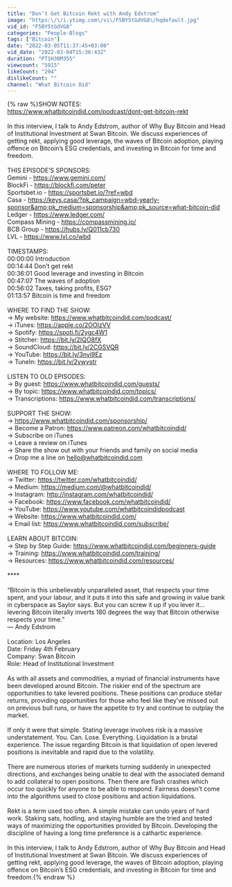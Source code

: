 ```yaml
---
title: "Don’t Get Bitcoin Rekt with Andy Edstrom"
image: "https:\/\/i.ytimg.com\/vi\/F5BY5tGdVG8\/hqdefault.jpg"
vid_id: "F5BY5tGdVG8"
categories: "People-Blogs"
tags: ["Bitcoin"]
date: "2022-03-05T11:37:45+03:00"
vid_date: "2022-03-04T15:36:43Z"
duration: "PT1H30M35S"
viewcount: "5915"
likeCount: "294"
dislikeCount: ""
channel: "What Bitcoin Did"
---
```

{% raw %}SHOW NOTES:<br /><a rel="nofollow" target="blank" href="https://www.whatbitcoindid.com/podcast/dont-get-bitcoin-rekt">https://www.whatbitcoindid.com/podcast/dont-get-bitcoin-rekt</a><br /><br />In this interview, I talk to Andy Edstrom, author of Why Buy Bitcoin and Head of Institutional Investment at Swan Bitcoin. We discuss experiences of getting rekt, applying good leverage, the waves of Bitcoin adoption, playing offence on Bitcoin’s ESG credentials, and investing in Bitcoin for time and freedom.<br /><br />THIS EPISODE’S SPONSORS:<br />Gemini - <a rel="nofollow" target="blank" href="https://www.gemini.com/">https://www.gemini.com/</a><br />BlockFi - <a rel="nofollow" target="blank" href="https://blockfi.com/peter">https://blockfi.com/peter</a><br />Sportsbet.io - <a rel="nofollow" target="blank" href="https://sportsbet.io/?ref=wbd">https://sportsbet.io/?ref=wbd</a><br />Casa - <a rel="nofollow" target="blank" href="https://keys.casa/?pk_campaign=wbd-yearly-sponsor&amp;pk_medium=sponsorship&amp;pk_source=what-bitcoin-did">https://keys.casa/?pk_campaign=wbd-yearly-sponsor&amp;pk_medium=sponsorship&amp;pk_source=what-bitcoin-did</a><br />Ledger - <a rel="nofollow" target="blank" href="https://www.ledger.com/">https://www.ledger.com/</a><br />Compass Mining - <a rel="nofollow" target="blank" href="https://compassmining.io/">https://compassmining.io/</a><br />BCB Group - <a rel="nofollow" target="blank" href="https://hubs.ly/Q011cb730">https://hubs.ly/Q011cb730</a><br />LVL - <a rel="nofollow" target="blank" href="https://www.lvl.co/wbd">https://www.lvl.co/wbd</a><br /><br />TIMESTAMPS:<br />00:00:00 Introduction<br />00:14:44 Don’t get rekt<br />00:36:01 Good leverage and investing in Bitcoin<br />00:47:07 The waves of adoption<br />00:56:02 Taxes, taking profits, ESG?<br />01:13:57 Bitcoin is time and freedom  <br /><br />WHERE TO FIND THE SHOW:<br />→ My website: <a rel="nofollow" target="blank" href="https://www.whatbitcoindid.com/podcast/">https://www.whatbitcoindid.com/podcast/</a><br />→ iTunes: <a rel="nofollow" target="blank" href="https://apple.co/2OOlzVV">https://apple.co/2OOlzVV</a><br />→ Spotify: <a rel="nofollow" target="blank" href="https://spoti.fi/2ygc4W1">https://spoti.fi/2ygc4W1</a><br />→ Stitcher: <a rel="nofollow" target="blank" href="https://bit.ly/2IQO8fX">https://bit.ly/2IQO8fX</a><br />→ SoundCloud: <a rel="nofollow" target="blank" href="https://bit.ly/2CGSVQR">https://bit.ly/2CGSVQR</a><br />→ YouTube: <a rel="nofollow" target="blank" href="https://bit.ly/3nyi9Ez">https://bit.ly/3nyi9Ez</a><br />→ TuneIn: <a rel="nofollow" target="blank" href="https://bit.ly/2ywystr">https://bit.ly/2ywystr</a><br /><br />LISTEN TO OLD EPISODES:<br />→ By guest: <a rel="nofollow" target="blank" href="https://www.whatbitcoindid.com/guests/">https://www.whatbitcoindid.com/guests/</a><br />→ By topic: <a rel="nofollow" target="blank" href="https://www.whatbitcoindid.com/topics/">https://www.whatbitcoindid.com/topics/</a><br />→ Transcriptions: <a rel="nofollow" target="blank" href="https://www.whatbitcoindid.com/transcriptions/">https://www.whatbitcoindid.com/transcriptions/</a><br /><br />SUPPORT THE SHOW:<br />→ <a rel="nofollow" target="blank" href="https://www.whatbitcoindid.com/sponsorship/">https://www.whatbitcoindid.com/sponsorship/</a><br />→ Become a Patron: <a rel="nofollow" target="blank" href="https://www.patreon.com/whatbitcoindid/">https://www.patreon.com/whatbitcoindid/</a><br />→ Subscribe on iTunes<br />→ Leave a review on iTunes<br />→ Share the show out with your friends and family on social media<br />→ Drop me a line on hello@whatbitcoindid.com<br /><br />WHERE TO FOLLOW ME:<br />→ Twitter: <a rel="nofollow" target="blank" href="https://twitter.com/whatbitcoindid/">https://twitter.com/whatbitcoindid/</a><br />→ Medium: <a rel="nofollow" target="blank" href="https://medium.com/@whatbitcoindid/">https://medium.com/@whatbitcoindid/</a><br />→ Instagram: <a rel="nofollow" target="blank" href="http://instagram.com/whatbitcoindid/">http://instagram.com/whatbitcoindid/</a><br />→ Facebook: <a rel="nofollow" target="blank" href="https://www.facebook.com/whatbitcoindid/">https://www.facebook.com/whatbitcoindid/</a><br />→ YouTube: <a rel="nofollow" target="blank" href="https://www.youtube.com/whatbitcoindidpodcast">https://www.youtube.com/whatbitcoindidpodcast</a><br />→ Website: <a rel="nofollow" target="blank" href="https://www.whatbitcoindid.com/">https://www.whatbitcoindid.com/</a><br />→ Email list: <a rel="nofollow" target="blank" href="https://www.whatbitcoindid.com/subscribe/">https://www.whatbitcoindid.com/subscribe/</a><br /><br />LEARN ABOUT BITCOIN:<br />→ Step by Step Guide: <a rel="nofollow" target="blank" href="https://www.whatbitcoindid.com/beginners-guide">https://www.whatbitcoindid.com/beginners-guide</a><br />→ Training: <a rel="nofollow" target="blank" href="https://www.whatbitcoindid.com/training/">https://www.whatbitcoindid.com/training/</a><br />→ Resources: <a rel="nofollow" target="blank" href="https://www.whatbitcoindid.com/resources/">https://www.whatbitcoindid.com/resources/</a><br /><br />****<br /> <br />“Bitcoin is this unbelievably unparalleled asset, that respects your time spent, and your labour, and it puts it into this safe and growing in value bank in cyberspace as Saylor says. But you can screw it up if you lever it... levering Bitcoin literally inverts 180 degrees the way that Bitcoin otherwise respects your time.”<br />— Andy Edstrom<br /><br />Location: Los Angeles<br />Date: Friday 4th February<br />Company: Swan Bitcoin<br />Role: Head of Institutional Investment<br /><br />As with all assets and commodities, a myriad of financial instruments have been developed around Bitcoin. The riskier end of the spectrum are opportunities to take levered positions. These positions can produce stellar returns, providing opportunities for those who feel like they’ve missed out on previous bull runs, or have the appetite to try and continue to outplay the market.<br /><br />If only it were that simple. Stating leverage involves risk is a massive understatement. You. Can. Lose. Everything. Liquidation is a brutal experience. The issue regarding Bitcoin is that liquidation of open levered positions is inevitable and rapid due to the volatility. <br /><br />There are numerous stories of markets turning suddenly in unexpected directions, and exchanges being unable to deal with the associated demand to add collateral to open positions. Then there are flash crashes which occur too quickly for anyone to be able to respond. Fairness doesn’t come into the algorithms used to close positions and action liquidations.<br /><br />Rekt is a term used too often. A simple mistake can undo years of hard work. Staking sats, hodling, and staying humble are the tried and tested ways of maximizing the opportunities provided by Bitcoin. Developing the discipline of having a long time preference is a cathartic experience. <br /><br />In this interview, I talk to Andy Edstrom, author of Why Buy Bitcoin and Head of Institutional Investment at Swan Bitcoin. We discuss experiences of getting rekt, applying good leverage, the waves of Bitcoin adoption, playing offence on Bitcoin’s ESG credentials, and investing in Bitcoin for time and freedom.{% endraw %}
